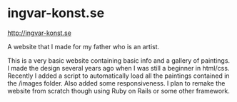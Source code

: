 # ingvar-konst.se

http://ingvar-konst.se

A website that I made for my father who is an artist.

This is a very basic website containing basic info and a gallery of paintings. I made the design several years ago when I was still a beginner in html/css. Recently I added a script to automatically load all the paintings contained in the /images folder. Also added some responsiveness. I plan to remake the website from scratch though using Ruby on Rails or some other framework.

